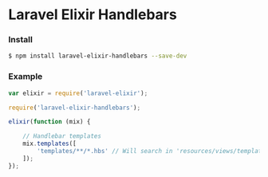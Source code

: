 # Laravel Elixir Handlebars

### Install

```sh
$ npm install laravel-elixir-handlebars --save-dev
```

### Example

```javascript
var elixir = require('laravel-elixir');

require('laravel-elixir-handlebars');

elixir(function (mix) {

    // Handlebar templates
    mix.templates([
        'templates/**/*.hbs' // Will search in 'resources/views/templates'
    ]);
});
```